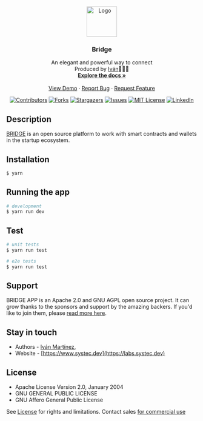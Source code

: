 <!-- PROJECT LOGO -->
<br />
<p align="center">
  <a href="https://github.com/github_username/repo_name">
    <img src="https://avatars.githubusercontent.com/u/90886011?s=200&v=4" alt="Logo" width="80" height="80">
  </a>

  <h3 align="center">Bridge</h3>

  <p align="center">
    An elegant and powerful way to connect
    <br />
    Produced by <a href="mailto:im@systec.dev">Iván</a>🌵🇲🇽
    <br />
    <a href="https://github.com/systeclabs/bridge-app"><strong>Explore the docs »</strong></a>
    <br />
    <br />
    <a href="https://bridge.systec.dev">View Demo</a>
    ·
    <a href="https://github.com/systeclabs/bridge-app/issues">Report Bug</a>
    ·
    <a href="https://github.com/systeclabs/bridge-app/issues">Request Feature</a>
  </p>
</p>

<div align="center">

  [![Contributors][contributors-shield]][contributors-url]
  [![Forks][forks-shield]][forks-url]
  [![Stargazers][stars-shield]][stars-url]
  [![Issues][issues-shield]][issues-url]
  [![MIT License][license-shield]][license-url]
  [![LinkedIn][linkedin-shield]][linkedin-url]

</div>


[circleci-image]: https://img.shields.io/circleci/build/github/nestjs/nest/master?token=abc123def456
[circleci-url]: https://circleci.com/gh/nestjs/nest

<!-- Badges -->




## Description

[BRIDGE](https://brige.systec.dev) is an open source platform to work with smart contracts and wallets in the startup ecosystem.

## Installation

```bash
$ yarn
```

## Running the app

```bash
# development
$ yarn run dev
```

## Test

```bash
# unit tests
$ yarn run test

# e2e tests
$ yarn run test

```

## Support

BRIDGE APP is an Apache 2.0 and GNU AGPL open source project. It can grow thanks to the sponsors and support by the amazing backers. If you'd like to join them, please [read more here](https://docs.systec.dev/partners).

## Stay in touch

- Authors - [Iván Martínez](https://www.martinezaguero.com),
- Website - [https://www.systec.dev](https://labs.systec.dev)

## License

- Apache License Version 2.0, January 2004
- GNU GENERAL PUBLIC LICENSE
- GNU Affero General Public License

See [License](https://github.com/systeclabs/bridge-app/blob/main/LICENSE) for rights and limitations. Contact sales <a href="mailto:im@systec.dev">for commercial use</a>


<!-- MARKDOWN LINKS & IMAGES -->
<!-- https://www.markdownguide.org/basic-syntax/#reference-style-links -->
[contributors-shield]: https://img.shields.io/github/contributors/systeclabs/sinapsys.svg?style=for-the-badge
[contributors-url]: https://github.com/systeclabs/sinapsys/graphs/contributors
[forks-shield]: https://img.shields.io/github/forks/systeclabs/sinapsys.svg?style=for-the-badge
[forks-url]: https://github.com/systeclabs/sinapsys/network/members
[stars-shield]: https://img.shields.io/github/stars/systeclabs/sinapsys.svg?style=for-the-badge
[stars-url]: https://github.com/systeclabs/sinapsys/stargazers
[issues-shield]: https://img.shields.io/github/issues/systeclabs/sinapsys.svg?style=for-the-badge
[issues-url]: https://github.com/systeclabs/sinapsys/issues
[license-shield]: https://img.shields.io/github/license/systeclabs/sinapsys.svg?style=for-the-badge
[license-url]: https://github.com/systeclabs/sinapsys/blob/main/LICENSE
[linkedin-shield]: https://img.shields.io/badge/-LinkedIn-black.svg?style=for-the-badge&logo=linkedin&colorB=555
[linkedin-url]: https://linkedin.com/in/ivanmtzaguero